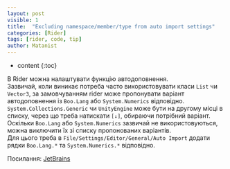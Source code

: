 ```yaml
---
layout: post
visible: 1
title:  "Excluding namespace/member/type from auto import settings"
categories: [Rider]
tags: [rider, code, tip]
author: Matanist
---
```


* content
{:toc}

В Rider можна налаштувати функцію автодоповнення.  
Зазвичай, коли виникає потреба часто використовувати класи ```List``` чи ```Vector3```, за замовчуванням rider може пропонувати варіант автодоповнення із ```Boo.Lang``` або ```System.Numerics``` відповідно. 
```System.Collections.Generic``` чи ```UnityEngine``` може бути на другому місці в списку, через що треба натискати ```[↓]```, обираючи потрібний варіант.  
Оскільки ```Boo.Lang``` або ```System.Numerics``` зазвичай не використовуються, можна виключити їх зі списку пропонованих варіантів.  
Для цього треба в ```File/Settings/Editor/General/Auto Import``` додати рядки ```Boo.Lang.*``` та ```System.Numerics.*``` відповідно.  
  
  
  
  
  
Посилання:
[JetBrains](https://www.jetbrains.com/help/rider/Settings_Auto_Import.html "Документація JetBrains Rider")